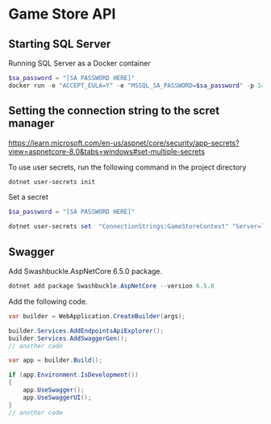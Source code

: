 # Game Store API

## Starting SQL Server
Running SQL Server as a Docker container
```powershell
$sa_password = "[SA PASSWORD HERE]"
docker run -e "ACCEPT_EULA=Y" -e "MSSQL_SA_PASSWORD=$sa_password" -p 1433:1433 -v sqlvolume:/var/opt/mssql -d --rm --name mssql mcr.microsoft.com/mssql/server:2022-latest
```

## Setting the connection string to the scret manager
https://learn.microsoft.com/en-us/aspnet/core/security/app-secrets?view=aspnetcore-8.0&tabs=windows#set-multiple-secrets

To use user secrets, run the following command in the project directory
```powershell
dotnet user-secrets init
```
Set a secret
```powershell
$sa_password = "[SA PASSWORD HERE]"

dotnet user-secrets set  "ConnectionStrings:GameStoreContext" "Server=localhost; Database=GameStore; User Id=sa; Password=$sa_password; TrustServerCertificate=True;"
```

## Swagger
Add Swashbuckle.AspNetCore 6.5.0 package.
```powershell
dotnet add package Swashbuckle.AspNetCore --version 6.5.0
```
Add the following code.
```c#
var builder = WebApplication.CreateBuilder(args);

builder.Services.AddEndpointsApiExplorer();
builder.Services.AddSwaggerGen();
// another code

var app = builder.Build();

if (app.Environment.IsDevelopment())
{
    app.UseSwagger();
    app.UseSwaggerUI();
}
// another code
```